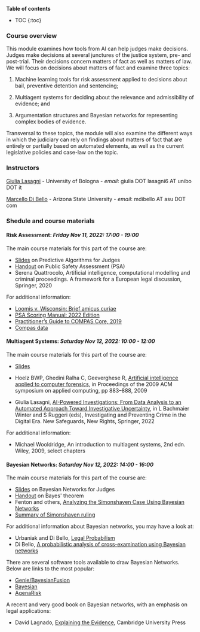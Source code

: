 **Table of contents** 
* TOC
{:toc}


### Course overview

This module examines how tools from AI can help judges make decisions.  Judges make decisions at several junctures of 
the justice system, pre- and post-trial. Their decisions concern matters of fact as well as matters of law. 
We will focus on decisions about matters of fact and examine three topics:

  1. Machine learning tools for risk assessment applied to decisions about bail, preventive detention and sentencing;

  2. Multiagent systems for deciding about the relevance and admissibility of evidence; and

  3. Argumentation structures and Bayesian networks for representing complex bodies of evidence.

Transversal to these topics, the module will also examine the different ways in which the judiciary 
can rely on findings about matters of fact that are entirely or partially based on automated elements, 
as well as the current legislative policies and case-law on the topic.

### Instructors

[Giulia Lasagni][GL] - University of Bologna - *email*: giulia DOT lasagni6 AT unibo DOT it

[Marcello Di Bello][MDB] - Arizona State University - *email*: mdibello AT asu DOT com

[GL]: https://www.unibo.it/sitoweb/giulia.lasagni6/en
[MDB]: www.marcellodibello.com

### Shedule and course materials

#### Risk Assessment: *Friday Nov 11, 2022: 17:00 - 19:00*   

The main course materials for this part of the course are:

-  [Slides][SlidesRisk] on Predictive Algorithms for Judges 
-  [Handout][PSAHandout] on Public Safety Assessment (PSA)
-  Serena Quattrocolo, Artificial intelligence, computational modelling and criminal proceedings. A framework for a European legal discussion, Springer, 2020 

[SlidesRisk]: https://www.marcellodibello.com/UPDATED-PredictiveAlgo.pdf

For additional information:

-  [Loomis v. Wisconsin: Brief amicus curiae][LW]                    
-  [PSA Scoring Manual: 2022 Edition][PSA]                           
-  [Practitioner’s Guide to COMPAS Core, 2019][COMPAS]   
-  [Compas data][data]          

[LW]: https://www.scotusblog.com/wp-content/uploads/2017/05/16-6387-CVSG-Loomis-AC-Pet.pdf
[PSA]: https://advancingpretrial.org/improving-pretrial-justice/appr-resources/psa-scoring-manual-2022-edition/
[COMPAS]: https://www.equivant.com/practitioners-guide-to-compas-core/
[PSAHandout]: https://www.marcellodibello.com/AI-for-judges/PSA.pdf
[data]: https://www.marcellodibello.com/

#### Multiagent Systems:  *Saturday Nov 12, 2022: 10:00 - 12:00*   


The main course materials for this part of the course are:

-  [Slides]()

-  Hoelz BWP, Ghedini Ralha C, Geeverghese R,  [Artificial intelligence applied to computer forensics][Hoelz], in Proceedings of the 2009 ACM symposium on applied computing, pp 883–888, 2009 

-  Giulia Lasagni, [AI-Powered Investigations: From Data Analysis to an Automated Approach Toward Investigative Uncertainty][Lasagni], in L Bachmaier Winter and S Ruggeri (eds), Investigating and Preventing Crime in the Digital Era. New Safeguards, New Rights, Springer, 2022 

For additional information:

-  Michael Wooldridge, An introduction to multiagent systems, 2nd edn. Wiley, 2009, select chapters 


[Hoelz]: https://dl.acm.org/doi/abs/10.1145/1529282.1529471 
[Lasagni]: https://link.springer.com/book/9783031139512 


#### Bayesian Networks: *Saturday Nov 12, 2022: 14:00 - 16:00* 

The main course materials for this part of the course are:

- [Slides]() on Bayesian Networks for Judges
- [Handout][Bayes] on Bayes' theorem
- Fenton and others, [Analyzing the Simonshaven Case Using Bayesian Networks][S]
- [Summary of Simonshaven ruling](https://www.marcellodibello.com/AI-for-judges/Case-Simonshaven.pdf) 

For additional information about Bayesian networks, you may have a look at:

- Urbaniak and Di Bello, [Legal Probabilism][LP]                                           
- Di Bello, [A probabilistic analysis of cross-examination using Bayesian networks][C]

[Bayes]: https://www.marcellodibello.com/AI-for-judges/BayesTheorem-handout.pdf
[LP]: https://plato.stanford.edu/entries/legal-probabilism/
[S]: https://onlinelibrary.wiley.com/doi/full/10.1111/tops.12417
[C]: https://onlinelibrary.wiley.com/doi/abs/10.1111/phis.12209

There are several software tools available to draw Bayesian Networks. Below are links to the most popular:
- [Genie/BayesianFusion](https://www.bayesfusion.com/)
- [Bayesian](https://www.bayesia.com/)
- [AgenaRisk](https://www.agenarisk.com/)

A recent and very good book on Bayesian networks, with an emphasis on legal applications:

- David Lagnado, [Explaining the Evidence](https://www.cambridge.org/core/books/explaining-the-evidence/75C56BD5E76D8C49F2B84A1E64137A1A), Cambridge University Press




